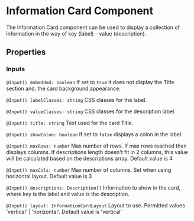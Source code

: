 # Information Card Component

The Information Card component can be used to display a collection of information in the way of key (label) - value (description).

## Properties

### Inputs

`@Input() embedded: boolean` If set to `true` it does not display the Title section and, the card background appearance.

`@Input() labelClasses: string` CSS classes for the label.

`@Input() valueClasses: string` CSS classes for the description label.

`@Input() title: string` Text used for the card Title.

`@Input() showColon: boolean` If set to `false` displays a colon in the label.

`@Input() maxRows: number` Max number of rows. If max rows reached then displays columns. If descriptions length doesn't fit in 2 columns,
this value will be calculated based on the descriptions array. Default value is 4

`@Input() maxCols: number` Max number of columns. Set when using horizontal layout. Default value is 3

`@Input() descriptions: Description[]` Information to show in the card, where key is the label and value is the description.

`@Input() layout: InformationCardLayout` Layout to use. Permitted values 'vertical' | 'horizontal'. Default value is 'vertical'
